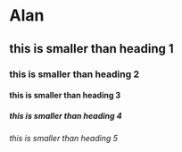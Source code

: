 # Alan
## this is smaller than heading 1
### this is smaller than heading 2
#### this is smaller than heading 3
##### this is smaller than heading 4
###### this is smaller than heading 5
